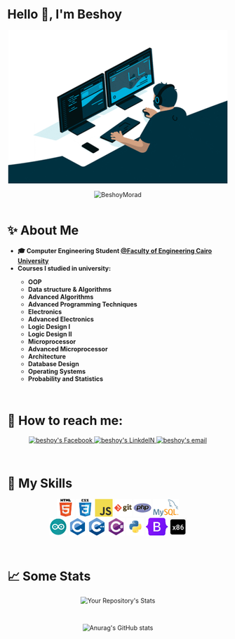 # Hello 👋, I'm Beshoy

<p align="center">
  <img src="/main.gif" alt="Coder GIF" width="500" height="350">
</p>

<div align="center">
  <img src="https://komarev.com/ghpvc/?username=BeshoyMorad&label=Profile%20views&color=0e75b6&style=flat" alt="BeshoyMorad" />
</div>

<br>

# ✨ About Me
<ul>
 <li><strong>🎓 Computer Engineering Student <a href="http://eng.cu.edu.eg/ar/">@Faculty of Engineering Cairo University</a></strong></li>
 <li><strong>Courses I studied in university: 
   <ul>
      <li>OOP</li>
      <li>Data structure & Algorithms</li>
      <li>Advanced Algorithms</li>
      <li>Advanced Programming Techniques</li>
      <li>Electronics</li>
      <li>Advanced Electronics</li>
      <li>Logic Design I</li>
      <li>Logic Design II</li>
      <li>Microprocessor</li>
      <li>Advanced Microprocessor</li>
      <li>Architecture</li>
      <li>Database Design</li>
      <li>Operating Systems</li>
      <li>Probability and Statistics</li>
   </ul>
   </strong></li>
</ul>

<br>

# 💬 How to reach me:

<div align="center">
  <a href="https://www.facebook.com/iiBesh00/">
  <img alt="beshoy's Facebook" width="30px" src="https://user-images.githubusercontent.com/76125650/139602215-302fea84-764a-45f9-8ca2-d623ede28c3c.png" 
       draggable="false" />
  </a>

  <a href="https://www.linkedin.com/in/beshoymorad/">
    <img alt="beshoy's LinkdeIN" width="30px" src="https://user-images.githubusercontent.com/76125650/140648921-7692f46e-76c4-47f6-8c1f-383841428bbe.png"
         draggable="false" />
  </a>

  <a href="mailto:beshoymorad2002@gmail.com">
    <img alt="beshoy's email" width="30px" src="https://user-images.githubusercontent.com/76125650/141382583-1354ab1c-10a7-4605-a255-412ee57d2ad7.png" 
          draggable="false" />
  </a>
</div>
<br><br>

# 🤹 My Skills

<div align="center">

  <code><img height="40" title="HTML" src="https://raw.githubusercontent.com/github/explore/80688e429a7d4ef2fca1e82350fe8e3517d3494d/topics/html/html.png"></code>
  <code><img height="40" title="CSS" src="https://raw.githubusercontent.com/github/explore/80688e429a7d4ef2fca1e82350fe8e3517d3494d/topics/css/css.png"></code>
  <code><img height="40" title="JavaScript" src="https://raw.githubusercontent.com/github/explore/80688e429a7d4ef2fca1e82350fe8e3517d3494d/topics/javascript/javascript.png"></code>
  <code><img height="40" title="Git" src="https://raw.githubusercontent.com/github/explore/80688e429a7d4ef2fca1e82350fe8e3517d3494d/topics/git/git.png"></code>
  <code><img height="40" title="PHP" src="https://raw.githubusercontent.com/github/explore/80688e429a7d4ef2fca1e82350fe8e3517d3494d/topics/php/php.png"></code>
  <code><img height="40" title="MySql" src="https://raw.githubusercontent.com/docker-library/docs/c408469abbac35ad1e4a50a6618836420eb9502e/mysql/logo.png"></code>
  <br> 
  <code><img height="40" title="Arduino" src="https://raw.githubusercontent.com/github/explore/80688e429a7d4ef2fca1e82350fe8e3517d3494d/topics/arduino/arduino.png"></code>
  <code><img height="40" title="C" src="https://raw.githubusercontent.com/devicons/devicon/master/icons/c/c-original.svg"></code>
  <code><img height="40" title="C++" src="https://raw.githubusercontent.com/devicons/devicon/master/icons/cplusplus/cplusplus-original.svg"></code>
  <code><img height="40" title="C#" src="https://raw.githubusercontent.com/devicons/devicon/master/icons/csharp/csharp-original.svg"></code>
  <code><img height="40" title="Python" src="https://raw.githubusercontent.com/github/explore/80688e429a7d4ef2fca1e82350fe8e3517d3494d/topics/python/python.png"></code>
  <code><img height="40" title="Bootstrap" src="/Bootstrap.png"></code>
  <code><img height="40" title="Assembly" src="/assembly.png"></code>

</div>
<br>


# 📈 Some Stats
<div align="center">

  ![Your Repository's Stats](https://github-readme-stats.vercel.app/api/top-langs/?username=BeshoyMorad&count_private=true&theme=jolly)
  
  <br>

  ![Anurag's GitHub stats](https://github-readme-stats.vercel.app/api?username=BeshoyMorad&show_icons=true&theme=jolly)

</div>


<!--
**BeshoyMorad/BeshoyMorad** is a ✨ _special_ ✨ repository because its `README.md` (this file) appears on your GitHub profile.

Here are some ideas to get you started:

- 🔭 I’m currently working on ...
- 🌱 I’m currently learning ...
- 👯 I’m looking to collaborate on ...
- 🤔 I’m looking for help with ...
- 💬 Ask me about ...
- 📫 How to reach me: ...
- 😄 Pronouns: ...
- ⚡ Fun fact: ...
-->
